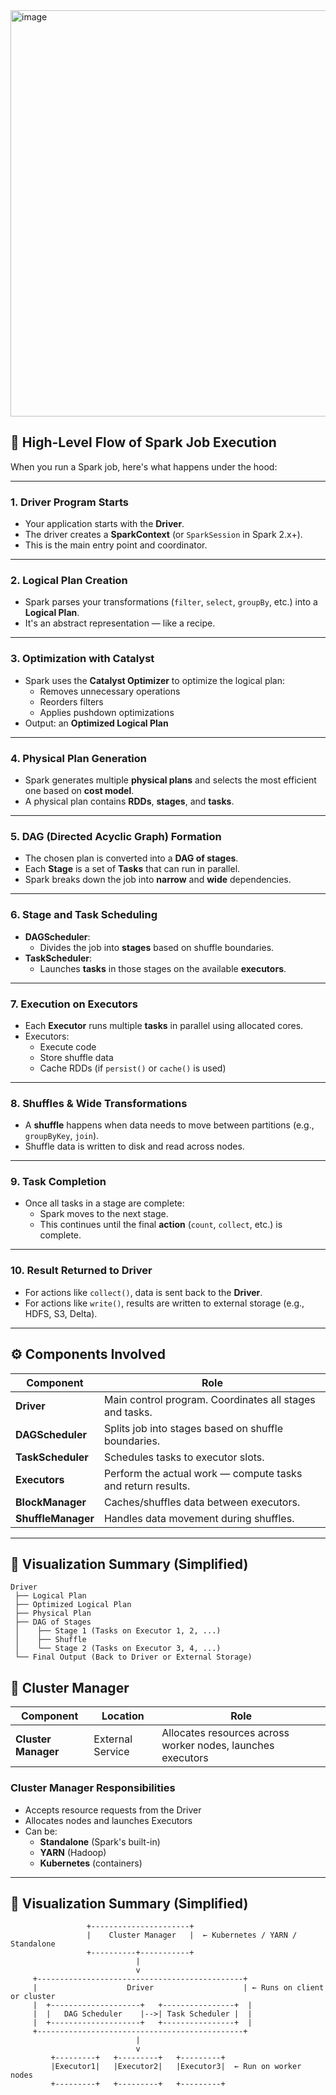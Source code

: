 <img width="650" alt="image" src="https://github.com/user-attachments/assets/78347f9f-ebce-40f5-ade9-779b37897aba" />


## 🔄 High-Level Flow of Spark Job Execution

When you run a Spark job, here's what happens under the hood:

---

### 1. **Driver Program Starts**
- Your application starts with the **Driver**.
- The driver creates a **SparkContext** (or `SparkSession` in Spark 2.x+).
- This is the main entry point and coordinator.

---

### 2. **Logical Plan Creation**
- Spark parses your transformations (`filter`, `select`, `groupBy`, etc.) into a **Logical Plan**.
- It's an abstract representation — like a recipe.

---

### 3. **Optimization with Catalyst**
- Spark uses the **Catalyst Optimizer** to optimize the logical plan:
  - Removes unnecessary operations
  - Reorders filters
  - Applies pushdown optimizations
- Output: an **Optimized Logical Plan**

---

### 4. **Physical Plan Generation**
- Spark generates multiple **physical plans** and selects the most efficient one based on **cost model**.
- A physical plan contains **RDDs**, **stages**, and **tasks**.

---

### 5. **DAG (Directed Acyclic Graph) Formation**
- The chosen plan is converted into a **DAG of stages**.
- Each **Stage** is a set of **Tasks** that can run in parallel.
- Spark breaks down the job into **narrow** and **wide** dependencies.

---

### 6. **Stage and Task Scheduling**
- **DAGScheduler**:
  - Divides the job into **stages** based on shuffle boundaries.
- **TaskScheduler**:
  - Launches **tasks** in those stages on the available **executors**.

---

### 7. **Execution on Executors**
- Each **Executor** runs multiple **tasks** in parallel using allocated cores.
- Executors:
  - Execute code
  - Store shuffle data
  - Cache RDDs (if `persist()` or `cache()` is used)

---

### 8. **Shuffles & Wide Transformations**
- A **shuffle** happens when data needs to move between partitions (e.g., `groupByKey`, `join`).
- Shuffle data is written to disk and read across nodes.

---

### 9. **Task Completion**
- Once all tasks in a stage are complete:
  - Spark moves to the next stage.
  - This continues until the final **action** (`count`, `collect`, etc.) is complete.

---

### 10. **Result Returned to Driver**
- For actions like `collect()`, data is sent back to the **Driver**.
- For actions like `write()`, results are written to external storage (e.g., HDFS, S3, Delta).

---

## ⚙️ Components Involved

| Component        | Role                                                                 |
|------------------|----------------------------------------------------------------------|
| **Driver**        | Main control program. Coordinates all stages and tasks.             |
| **DAGScheduler**  | Splits job into stages based on shuffle boundaries.                 |
| **TaskScheduler** | Schedules tasks to executor slots.                                  |
| **Executors**     | Perform the actual work — compute tasks and return results.         |
| **BlockManager**  | Caches/shuffles data between executors.                             |
| **ShuffleManager**| Handles data movement during shuffles.                              |

---

## 🔀 Visualization Summary (Simplified)

```text
Driver
 ├── Logical Plan
 ├── Optimized Logical Plan
 ├── Physical Plan
 ├── DAG of Stages
 │    ├── Stage 1 (Tasks on Executor 1, 2, ...)
 │    ├── Shuffle
 │    └── Stage 2 (Tasks on Executor 3, 4, ...)
 └── Final Output (Back to Driver or External Storage)
```

## 📁 Cluster Manager

| Component         | Location       | Role                                                                 |
|-------------------|----------------|----------------------------------------------------------------------|
| **Cluster Manager**| External Service | Allocates resources across worker nodes, launches executors          |

### Cluster Manager Responsibilities
- Accepts resource requests from the Driver
- Allocates nodes and launches Executors
- Can be:
  - **Standalone** (Spark's built-in)
  - **YARN** (Hadoop)
  - **Kubernetes** (containers)

---

## 🔀 Visualization Summary (Simplified)

```text
                 +----------------------+
                 |    Cluster Manager   |  ← Kubernetes / YARN / Standalone
                 +----------+-----------+
                            |
                            v
     +----------------------------------------------+
     |                    Driver                    | ← Runs on client or cluster
     |  +--------------------+   +----------------+  |
     |  |   DAG Scheduler    |-->| Task Scheduler |  |
     |  +--------------------+   +----------------+  |
     +----------------------------------------------+
                            |
                            v
         +---------+   +---------+   +---------+
         |Executor1|   |Executor2|   |Executor3|  ← Run on worker nodes
         +---------+   +---------+   +---------+
```



